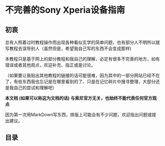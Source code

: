 # 不完善的Sony Xperia设备指南

## 初衷

<p>总有人照着过时教程操作而出现各种看似玄学的简单问题，也有部分人不明所以就写教程去误导别人（虽然但是，希望我自己写的东西不会变成那样)<br>

本教程只是基于网上的部分教程和我自己的理解，必定有很多不完善的地方，如有错误或者其他观点，欢迎补充、指正或是讨论。  </p>

（如果要让我贴出其他教程的链接的话可能很难，因为其中的一部分网站已经不在了，有些东西我也忘记是在哪里看到的了，只是在记忆碎片中搜寻整理，大部分还是我自己的尝试和理解吧）

**本文档 (如果可以称这为文档的话) 与索尼官方无关，也始终不能代表任何官方观点**

因为第一次用MarkDown写东西，排版上可能会有不少问题，欢迎指出问题或提出建议。  

## 目录
